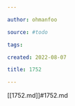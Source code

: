 ```yaml
---

author: ohmanfoo

source: #todo

tags: 

created: 2022-08-07

title: 1752

---
```

[[1752.md]]#1752.md